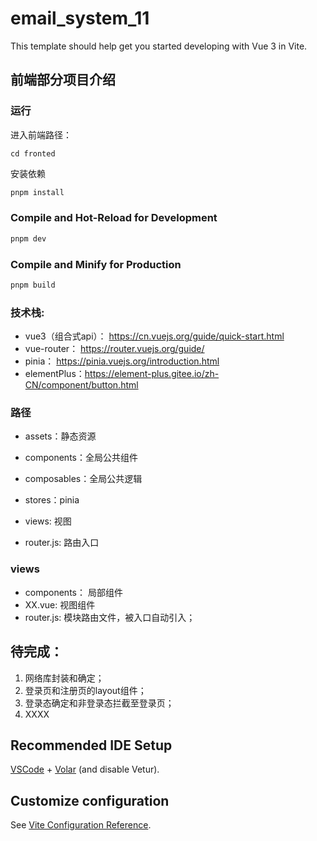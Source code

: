 # email_system_11

This template should help get you started developing with Vue 3 in Vite.
## 前端部分项目介绍

### 运行
进入前端路径：
```
cd fronted
```

安装依赖
```sh
pnpm install
```

### Compile and Hot-Reload for Development

```sh
pnpm dev
```

### Compile and Minify for Production

```sh
pnpm build
```



### 技术栈:

- vue3（组合式api）： https://cn.vuejs.org/guide/quick-start.html
- vue-router： https://router.vuejs.org/guide/
- pinia： https://pinia.vuejs.org/introduction.html
- elementPlus：https://element-plus.gitee.io/zh-CN/component/button.html

### 路径

- assets：静态资源

- components：全局公共组件

- composables：全局公共逻辑

- stores：pinia

- views: 视图

- router.js: 路由入口

### views
- components： 局部组件
- XX.vue: 视图组件
- router.js: 模块路由文件，被入口自动引入；

## 待完成：
1. 网络库封装和确定；
2. 登录页和注册页的layout组件；
3. 登录态确定和非登录态拦截至登录页；
4. XXXX


## Recommended IDE Setup

[VSCode](https://code.visualstudio.com/) + [Volar](https://marketplace.visualstudio.com/items?itemName=Vue.volar) (and disable Vetur).

## Customize configuration

See [Vite Configuration Reference](https://vite.dev/config/).
